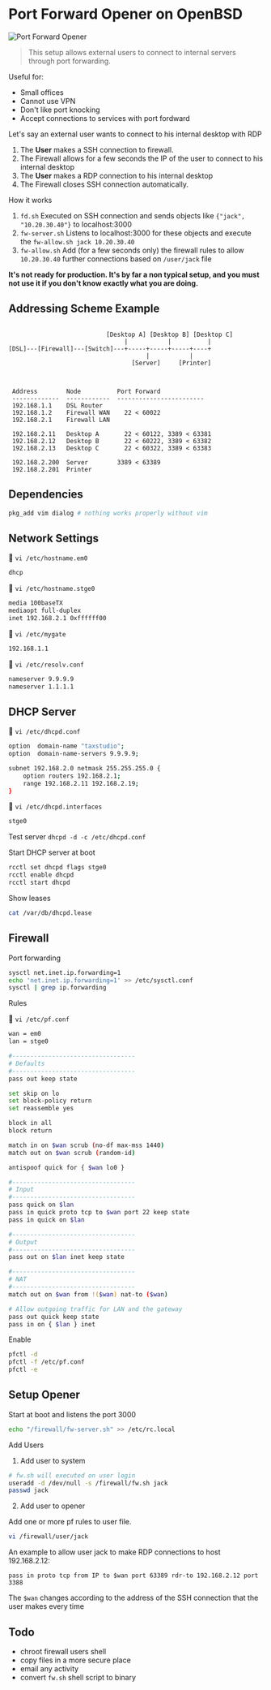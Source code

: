# Port Forward Opener on OpenBSD

![Port Forward Opener](./forward_opener.png)

> This setup allows external users to connect to internal servers through port forwarding.

Useful for:

- Small offices
- Cannot use VPN
- Don't like port knocking
- Accept connections to services with port fordward

Let's say an external user wants to connect to his internal desktop with RDP

1. The **User** makes a SSH connection to firewall.
2. The Firewall allows for a few seconds the IP of the user to connect to his internal desktop
3. The **User** makes a RDP connection to his internal desktop
3. The Firewall closes SSH connection automatically.

How it works

1. `fd.sh` Executed on SSH connection and sends objects like `{"jack", "10.20.30.40"}` to localhost:3000
2. `fw-server.sh` Listens to localhost:3000 for these objects and execute the `fw-allow.sh jack 10.20.30.40`
3. `fw-allow.sh` Add (for a few seconds only) the firewall rules to allow `10.20.30.40` further connections based on `/user/jack` file


**It's not ready for production. It's by far a non typical setup, and you must not use it if you don't know exactly what you are doing.**
## Addressing Scheme Example

```

                           [Desktop A] [Desktop B] [Desktop C]
                                |           |          |
[DSL]---[Firewall]---[Switch]---+-----+-----+-----+----+
                                      |           |
                                  [Server]     [Printer]



 Address        Node          Port Forward
 -------------  ------------  ------------------------
 192.168.1.1    DSL Router
 192.168.1.2    Firewall WAN    22 < 60022
 192.168.2.1    Firewall LAN

 192.168.2.11   Desktop A       22 < 60122, 3389 < 63381
 192.168.2.12   Desktop B       22 < 60222, 3389 < 63382
 192.168.2.13   Desktop C       22 < 60322, 3389 < 63383

 192.168.2.200  Server        3389 < 63389
 192.168.2.201  Printer

```

## Dependencies

```bash
pkg_add vim dialog # nothing works properly without vim
```

## Network Settings


:floppy_disk: `vi /etc/hostname.em0`

```bash
dhcp
```

:floppy_disk: `vi /etc/hostname.stge0`

```bash
media 100baseTX
mediaopt full-duplex
inet 192.168.2.1 0xffffff00
```

:floppy_disk: `vi /etc/mygate`

```bash
192.168.1.1
```

:floppy_disk: `vi /etc/resolv.conf`

```bash
nameserver 9.9.9.9
nameserver 1.1.1.1
```

## DHCP Server

:floppy_disk: `vi /etc/dhcpd.conf`

```bash
option  domain-name "taxstudio";
option  domain-name-servers 9.9.9.9;

subnet 192.168.2.0 netmask 255.255.255.0 {
    option routers 192.168.2.1;
    range 192.168.2.11 192.168.2.19;
}
```

:floppy_disk:  `vi /etc/dhcpd.interfaces`

```bash
stge0
```

Test server `dhcpd -d -c /etc/dhcpd.conf`

Start DHCP server at boot

```bash
rcctl set dhcpd flags stge0
rcctl enable dhcpd
rcctl start dhcpd
```

Show leases

```bash
cat /var/db/dhcpd.lease
```


## Firewall

Port forwarding

```bash
sysctl net.inet.ip.forwarding=1
echo 'net.inet.ip.forwarding=1' >> /etc/sysctl.conf
sysctl | grep ip.forwarding
```

Rules

:floppy_disk: `vi /etc/pf.conf`

```bash
wan = em0
lan = stge0

#----------------------------------
# Defaults
#----------------------------------
pass out keep state

set skip on lo
set block-policy return
set reassemble yes

block in all
block return

match in on $wan scrub (no-df max-mss 1440)
match out on $wan scrub (random-id)

antispoof quick for { $wan lo0 }

#----------------------------------
# Input
#----------------------------------
pass quick on $lan
pass in quick proto tcp to $wan port 22 keep state
pass in quick on $lan

#----------------------------------
# Output
#----------------------------------
pass out on $lan inet keep state

#----------------------------------
# NAT
#----------------------------------
match out on $wan from !($wan) nat-to ($wan)

# Allow outgoing traffic for LAN and the gateway
pass out quick keep state
pass in on { $lan } inet
```

Enable

```bash
pfctl -d
pfctl -f /etc/pf.conf
pfctl -e
```


## Setup Opener

Start at boot and listens the port 3000

```bash
echo "/firewall/fw-server.sh" >> /etc/rc.local
```

Add Users

1. Add user to system

```bash
# fw.sh will executed on user login
useradd -d /dev/null -s /firewall/fw.sh jack
passwd jack
```

2. Add user to opener

Add one or more pf rules to user file.

```bash
vi /firewall/user/jack
```
An example to allow user jack to make RDP connections to host 192.168.2.12:

`pass in proto tcp from IP to $wan port 63389 rdr-to 192.168.2.12 port 3388`

The `$wan` changes according to the address of the SSH connection that the user makes every time

## Todo

- chroot firewall users shell
- copy files in a more secure place
- email any activity
- convert `fw.sh` shell script to binary
